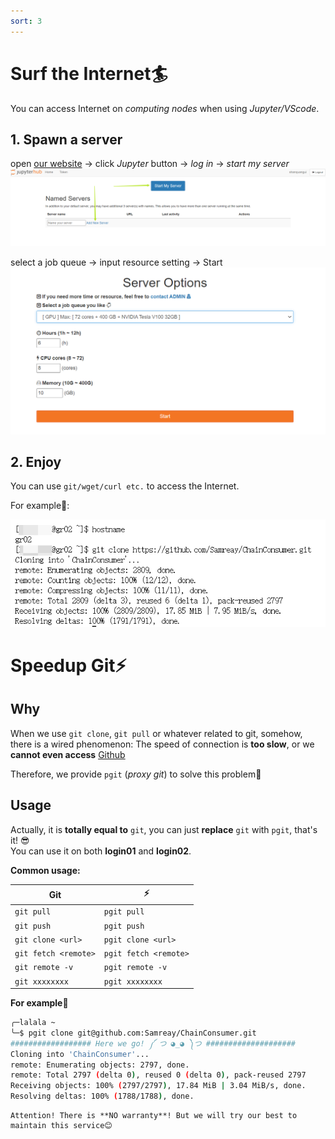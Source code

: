 ```yaml
---
sort: 3
---
```


# Surf the Internet🏄‍
You can access Internet on *computing nodes* when using *Jupyter/VScode*.
## 1. Spawn a server
open [our website](https://jupyter.gravity.sjtu.edu.cn/) → click *Jupyter* button → *log in* → *start my server*
![start](../images/Basic/jupyterhub-start-server.png)

select a job queue → input resource setting → Start
![spawn](../images/Basic/jupyter_select.png)

## 2. Enjoy
You can use `git/wget/curl etc.` to access the Internet.

For example🌰:

![proxy](../images/Basic/jupyter-proxy.png)

# Speedup Git⚡
## Why
When we use `git clone`, `git pull` or whatever related to git, somehow, there is a wired phenomenon: The speed of connection is **too slow**, or we **cannot even access** [Github](https://github.com)

Therefore, we provide `pgit` (*proxy git*) to solve this problem🥳   

## Usage
Actually, it is **totally equal to** `git`, you can just **replace** `git` with `pgit`, that's it! 😎   
You can use it on both **login01** and **login02**. 

**Common usage:**

| **Git**                  | ⚡                     |
| -------------------- | --------------------- |
| `git pull`           | `pgit pull`           |
| `git push`           | `pgit push`           |
| `git clone <url>`    | `pgit clone <url>`    |
| `git fetch <remote>` | `pgit fetch <remote>` |
| `git remote -v`      | `pgit remote -v`      |
| `git xxxxxxxx`       | `pgit xxxxxxxx`       |

**For example**🌰

```bash
╭─lalala ~ 
╰─$ pgit clone git@github.com:Samreay/ChainConsumer.git
################## Here we go! ༼ つ ◕_◕ ༽つ ####################
Cloning into 'ChainConsumer'...
remote: Enumerating objects: 2797, done.
remote: Total 2797 (delta 0), reused 0 (delta 0), pack-reused 2797
Receiving objects: 100% (2797/2797), 17.84 MiB | 3.04 MiB/s, done.
Resolving deltas: 100% (1788/1788), done.
```

```warning
Attention! There is **NO warranty**! But we will try our best to maintain this service😊
```
